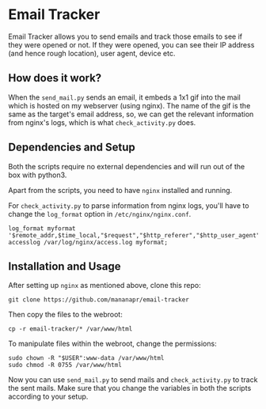# Email Tracker
Email Tracker allows you to send emails and track those emails to see if they were opened or not.
If they were opened, you can see their IP address (and hence rough location), user agent, device etc.

## How does it work?
When the `send_mail.py` sends an email, it embeds a 1x1 gif into the mail which is hosted on my webserver (using nginx).
The name of the gif is the same as the target's email address, so, we can get the relevant information from nginx's logs, which is what `check_activity.py` does.

## Dependencies and Setup
Both the scripts require no external dependencies and will run out of the box with python3.

Apart from the scripts, you need to have `nginx` installed and running.

For `check_activity.py` to parse information from nginx logs, you'll have to change the `log_format` option in `/etc/nginx/nginx.conf`.

    log_format myformat '$remote_addr,$time_local,"$request","$http_referer","$http_user_agent"';
    accesslog /var/log/nginx/access.log myformat;

## Installation and Usage
After setting up `nginx` as mentioned above, clone this repo:

    git clone https://github.com/mananapr/email-tracker
Then copy the files to the webroot:

    cp -r email-tracker/* /var/www/html
To manipulate files within the webroot, change the permissions:

    sudo chown -R "$USER":www-data /var/www/html
    sudo chmod -R 0755 /var/www/html
Now you can use `send_mail.py` to send mails and `check_activity.py` to track the sent mails.
Make sure that you change the variables in both the scripts according to your setup.
